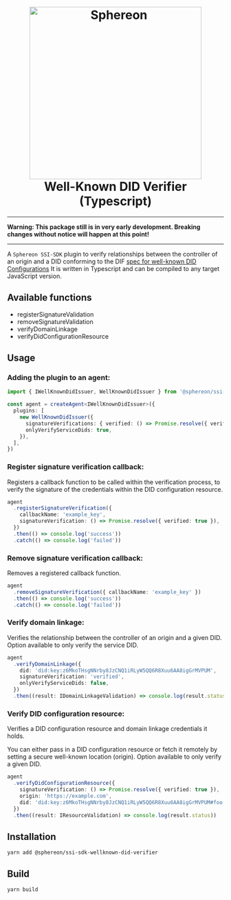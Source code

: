 <!--suppress HtmlDeprecatedAttribute -->
<h1 align="center">
  <br>
  <a href="https://www.sphereon.com"><img src="https://sphereon.com/content/themes/sphereon/assets/img/logo.svg" alt="Sphereon" width="400"></a>
  <br>Well-Known DID Verifier (Typescript) 
  <br>
</h1>

---

**Warning: This package still is in very early development. Breaking changes without notice will happen at this point!**

---

A `Sphereon SSI-SDK` plugin to verify relationships between the controller of an origin and a DID conforming to the DIF [spec for well-known DID Configurations](https://identity.foundation/.well-known/resources/did-configuration/) It is written in Typescript and can be compiled to any target JavaScript version.

## Available functions

- registerSignatureValidation
- removeSignatureValidation
- verifyDomainLinkage
- verifyDidConfigurationResource

## Usage

### Adding the plugin to an agent:

```typescript
import { IWellKnownDidIssuer, WellKnownDidIssuer } from '@sphereon/ssi-sdk-wellknown-did-verifier'

const agent = createAgent<IWellKnownDidIssuer>({
  plugins: [
    new WellKnownDidIssuer({
      signatureVerifications: { verified: () => Promise.resolve({ verified: true }) },
      onlyVerifyServiceDids: true,
    }),
  ],
})
```

### Register signature verification callback:

Registers a callback function to be called within the verification process, to verify the signature of the credentials within the DID configuration resource.

```typescript
agent
  .registerSignatureVerification({
    callbackName: 'example_key',
    signatureVerification: () => Promise.resolve({ verified: true }),
  })
  .then(() => console.log('success'))
  .catch(() => console.log('failed'))
```

### Remove signature verification callback:

Removes a registered callback function.

```typescript
agent
  .removeSignatureVerification({ callbackName: 'example_key' })
  .then(() => console.log('success'))
  .catch(() => console.log('failed'))
```

### Verify domain linkage:

Verifies the relationship between the controller of an origin and a given DID.
Option available to only verify the service DID.

```typescript
agent
  .verifyDomainLinkage({
    did: 'did:key:z6MkoTHsgNNrby8JzCNQ1iRLyW5QQ6R8Xuu6AA8igGrMVPUM',
    signatureVerification: 'verified',
    onlyVerifyServiceDids: false,
  })
  .then((result: IDomainLinkageValidation) => console.log(result.status))
```

### Verify DID configuration resource:

Verifies a DID configuration resource and domain linkage credentials it holds.

You can either pass in a DID configuration resource or fetch it remotely by setting a secure well-known location (origin).
Option available to only verify a given DID.

```typescript
agent
  .verifyDidConfigurationResource({
    signatureVerification: () => Promise.resolve({ verified: true }),
    origin: 'https://example.com',
    did: 'did:key:z6MkoTHsgNNrby8JzCNQ1iRLyW5QQ6R8Xuu6AA8igGrMVPUM#foo',
  })
  .then((result: IResourceValidation) => console.log(result.status))
```

## Installation

```shell
yarn add @sphereon/ssi-sdk-wellknown-did-verifier
```

## Build

```shell
yarn build
```
